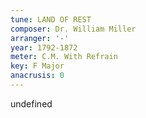 ```yaml
---
tune: LAND OF REST
composer: Dr. William Miller
arranger: '-'
year: 1792-1872
meter: C.M. With Refrain
key: F Major
anacrusis: 0
---
```

undefined